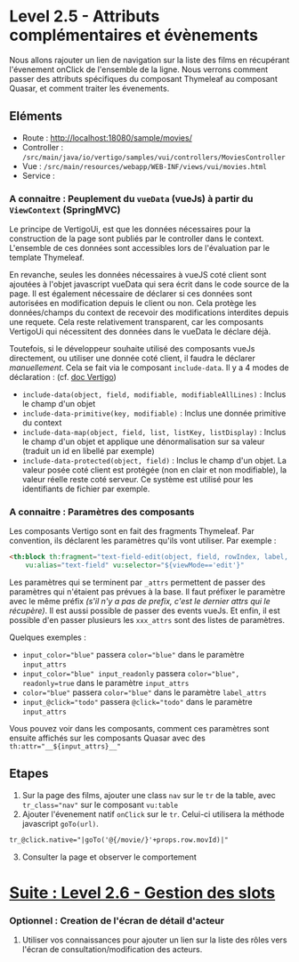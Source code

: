 # Level 2.5 - Attributs complémentaires et évènements

Nous allons rajouter un lien de navigation sur la liste des films en récupérant l'évenement onClick de l'ensemble de la ligne.
Nous verrons comment passer des attributs spécifiques du composant Thymeleaf au composant Quasar, et comment traiter les évenements.

## Eléments

- Route : [http://localhost:18080/sample/movies/](http://localhost:18080/sample/movies/)
- Controller : `/src/main/java/io/vertigo/samples/vui/controllers/MoviesController`
- Vue : `/src/main/resources/webapp/WEB-INF/views/vui/movies.html`
- Service : 



### A connaitre : Peuplement du `vueData` (vueJs) à partir du `ViewContext` (SpringMVC)

Le principe de VertigoUi, est que les données nécessaires pour la construction de la page sont publiés par le controller dans le context.
L'ensemble de ces données sont accessibles lors de l'évaluation par le template Thymeleaf.

En revanche, seules les données nécessaires à vueJS coté client sont ajoutées à l'objet javascript vueData qui sera écrit dans le code source de la page. 
Il est également nécessaire de déclarer si ces données sont autorisées en modification depuis le client ou non. Cela protège les données/champs du context de recevoir des modifications interdites depuis une requete.
Cela reste relativement transparent, car les composants VertigoUi qui nécessitent des données dans le vueData le déclare déjà.

Toutefois, si le développeur souhaite utilisé des composants vueJs directement, ou utiliser une donnée coté client, il faudra le déclarer *manuellement*.
Cela se fait via le composant `include-data`. Il y a 4 modes de déclaration : (cf. [doc Vertigo](https://vertigo-io.github.io/vertigo-docs/#/extensions/ui?id=composants-vertigo-ui-utils))
- `include-data(object, field, modifiable, modifiableAllLines)` : Inclus le champ d'un objet 
- `include-data-primitive(key, modifiable)` : Inclus une donnée primitive du context
- `include-data-map(object, field, list, listKey, listDisplay)` : Inclus le champ d'un objet et applique une dénormalisation sur sa valeur (traduit un id en libellé par exemple)
- `include-data-protected(object, field)` : Inclus le champ d'un objet. La valeur posée coté client est protégée (non en clair et non modifiable), la valeur réelle reste coté serveur. Ce système est utilisé pour les identifiants de fichier par exemple.


### A connaitre : Paramètres des composants

Les composants Vertigo sont en fait des fragments Thymeleaf. Par convention, ils déclarent les paramètres qu'ils vont utiliser.
Par exemple : 
```Html
<th:block th:fragment="text-field-edit(object, field, rowIndex, label, suffix, input_attrs, label_attrs)" 
	vu:alias="text-field" vu:selector="${viewMode=='edit'}"
```
Les paramètres qui se terminent par `_attrs` permettent de passer des paramètres qui n'étaient pas prévues à la base. 
Il faut préfixer le paramètre avec le même préfix *(s'il n'y a pas de prefix, c'est le dernier attrs qui le récupère)*.
Il est aussi possible de passer des events vueJs. Et enfin, il est possible d'en passer plusieurs les `xxx_attrs` sont des listes de paramètres.

Quelques exemples : 
- `input_color="blue"` passera `color="blue"` dans le paramètre `input_attrs`
- `input_color="blue" input_readonly` passera `color="blue", readonly=true` dans le paramètre `input_attrs`
- `color="blue"` passera `color="blue"` dans le paramètre `label_attrs`
- `input_@click="todo"` passera `@click="todo"` dans le paramètre `input_attrs`

Vous pouvez voir dans les composants, comment ces paramètres sont ensuite affichés sur les composants Quasar avec des `th:attr="__${input_attrs}__"`

## Etapes 

1. Sur la page des films, ajouter une class `nav` sur le `tr` de la table, avec `tr_class="nav"` sur le composant `vu:table`
2. Ajouter l'évenement natif `onClick` sur le `tr`. Celui-ci utilisera la méthode javascript `goTo(url)`.
```Html
tr_@click.native="|goTo('@{/movie/}'+props.row.movId)|"
```
3. Consulter la page et observer le comportement

# [Suite : Level 2.6 - Gestion des slots](./Level2.6.md)

### Optionnel : Creation de l'écran de détail d'acteur

1. Utiliser vos connaissances pour ajouter un lien sur la liste des rôles vers l'écran de consultation/modification des acteurs.
